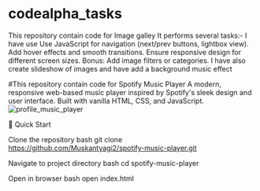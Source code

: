 # codealpha_tasks
This repository contain code for Image galley 
It performs several tasks:-
I have use Use JavaScript for navigation (next/prev buttons, lightbox view).
Add hover effects and smooth transitions.
Ensure responsive design for different screen sizes.
Bonus: Add image filters or categories.
I have also create slideshow of images and have add a background music effect

#This repository contain code for Spotify Music Player
A modern, responsive web-based music player inspired by Spotify's sleek design and user interface. Built with vanilla HTML, CSS, and JavaScript.
![profile_music_player](https://github.com/user-attachments/assets/7f569540-76b4-4aad-bcba-c6d193677494)

🚀 Quick Start

Clone the repository
bash
git clone https://github.com/Muskantyagi2/spotify-music-player.git

Navigate to project directory
bash
cd spotify-music-player

Open in browser
bash
open index.html
